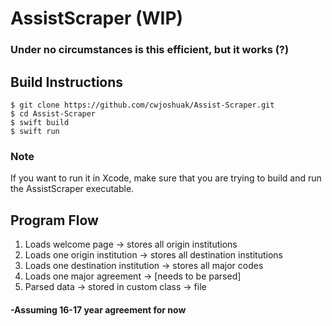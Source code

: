 # AssistScraper (WIP)

### Under no circumstances is this efficient, but it works (?)

## Build Instructions
```
$ git clone https://github.com/cwjoshuak/Assist-Scraper.git
$ cd Assist-Scraper
$ swift build
$ swift run
```

### Note
If you want to run it in Xcode, make sure that you are trying to build and run the AssistScraper executable.

## Program Flow

1. Loads welcome page -> stores all origin institutions
2. Loads one origin institution -> stores all destination institutions
3. Loads one destination institution -> stores all major codes
4. Loads one major agreement -> [needs to be parsed]
5. Parsed data -> stored in custom class -> file
####  -Assuming 16-17 year agreement for now
